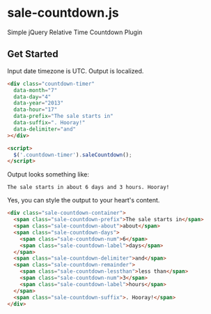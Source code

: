 # sale-countdown.js

Simple jQuery Relative Time Countdown Plugin

## Get Started
Input date timezone is UTC. Output is localized.

```html
<div class="countdown-timer"
  data-month="7"
  data-day="4"
  data-year="2013"
  data-hour="17"
  data-prefix="The sale starts in"
  data-suffix=". Hooray!"
  data-delimiter="and"
></div>

<script>
  $('.countdown-timer').saleCountdown();
</script>
```

Output looks something like:

```
The sale starts in about 6 days and 3 hours. Hooray!
```

Yes, you can style the output to your heart's content.

```html
<div class="sale-countdown-container">
  <span class="sale-countdown-prefix">The sale starts in</span>
  <span class="sale-countdown-about">about</span>
  <span class="sale-countdown-days">
    <span class="sale-countdown-num">6</span>
    <span class="sale-countdown-label">days</span>
  </span>
  <span class="sale-countdown-delimiter">and</span>
  <span class="sale-countdown-remainder">
    <span class="sale-countdown-lessthan">less than</span>
    <span class="sale-countdown-num">3</span>
    <span class="sale-countdown-label">hours</span>
  </span>
  <span class="sale-countdown-suffix">. Hooray!</span>
</div>
```